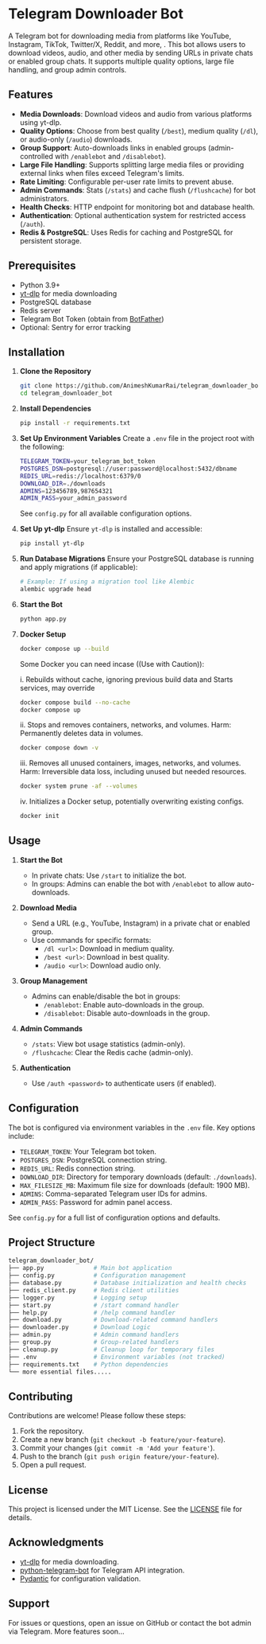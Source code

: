 
# Telegram Downloader Bot

A Telegram bot for downloading media from platforms like YouTube, Instagram, TikTok, Twitter/X, Reddit, and more, . This bot allows users to download videos, audio, and other media by sending URLs in private chats or enabled group chats. It supports multiple quality options, large file handling, and group admin controls.

## Features

- **Media Downloads**: Download videos and audio from various platforms using yt-dlp.
- **Quality Options**: Choose from best quality (`/best`), medium quality (`/dl`), or audio-only (`/audio`) downloads.
- **Group Support**: Auto-downloads links in enabled groups (admin-controlled with `/enablebot` and `/disablebot`).
- **Large File Handling**: Supports splitting large media files or providing external links when files exceed Telegram's limits.
- **Rate Limiting**: Configurable per-user rate limits to prevent abuse.
- **Admin Commands**: Stats (`/stats`) and cache flush (`/flushcache`) for bot administrators.
- **Health Checks**: HTTP endpoint for monitoring bot and database health.
- **Authentication**: Optional authentication system for restricted access (`/auth`).
- **Redis & PostgreSQL**: Uses Redis for caching and PostgreSQL for persistent storage.

## Prerequisites

- Python 3.9+
- [yt-dlp](https://github.com/yt-dlp/yt-dlp) for media downloading
- PostgreSQL database
- Redis server
- Telegram Bot Token (obtain from [BotFather](https://t.me/BotFather))
- Optional: Sentry for error tracking

## Installation

1. **Clone the Repository**
   ```bash
   git clone https://github.com/AnimeshKumarRai/telegram_downloader_bot.git
   cd telegram_downloader_bot
   ```

2. **Install Dependencies**
   ```bash
   pip install -r requirements.txt
   ```

3. **Set Up Environment Variables**
   Create a `.env` file in the project root with the following:
   ```bash
   TELEGRAM_TOKEN=your_telegram_bot_token
   POSTGRES_DSN=postgresql://user:password@localhost:5432/dbname
   REDIS_URL=redis://localhost:6379/0
   DOWNLOAD_DIR=./downloads
   ADMINS=123456789,987654321
   ADMIN_PASS=your_admin_password
   ```

   See `config.py` for all available configuration options.

4. **Set Up yt-dlp**
   Ensure `yt-dlp` is installed and accessible:
   ```bash
   pip install yt-dlp
   ```

5. **Run Database Migrations**
   Ensure your PostgreSQL database is running and apply migrations (if applicable):
   ```bash
   # Example: If using a migration tool like Alembic
   alembic upgrade head
   ```

6. **Start the Bot**
   ```bash
   python app.py
   ```

7. **Docker Setup**
   ```bash
   docker compose up --build
   ```
   Some Docker you can need incase ((Use with Caution)):

   i. Rebuilds without cache, ignoring previous build data and Starts services, may override
   ```bash
   docker compose build --no-cache  
   docker compose up
   ```
   ii. Stops and removes containers, networks, and volumes. Harm: Permanently deletes data in volumes.
   ```bash
   docker compose down -v 
   ```
   iii. Removes all unused containers, images, networks, and volumes. Harm: Irreversible data loss, including unused but needed resources.
   ```bash
   docker system prune -af --volumes
   ```
   iv. Initializes a Docker setup, potentially overwriting existing configs.
   ```bash
   docker init 
   ```


## Usage

1. **Start the Bot**
   - In private chats: Use `/start` to initialize the bot.
   - In groups: Admins can enable the bot with `/enablebot` to allow auto-downloads.

2. **Download Media**
   - Send a URL (e.g., YouTube, Instagram) in a private chat or enabled group.
   - Use commands for specific formats:
     - `/dl <url>`: Download in medium quality.
     - `/best <url>`: Download in best quality.
     - `/audio <url>`: Download audio only.

3. **Group Management**
   - Admins can enable/disable the bot in groups:
     - `/enablebot`: Enable auto-downloads in the group.
     - `/disablebot`: Disable auto-downloads in the group.

4. **Admin Commands**
   - `/stats`: View bot usage statistics (admin-only).
   - `/flushcache`: Clear the Redis cache (admin-only).

5. **Authentication**
   - Use `/auth <password>` to authenticate users (if enabled).

## Configuration

The bot is configured via environment variables in the `.env` file. Key options include:

- `TELEGRAM_TOKEN`: Your Telegram bot token.
- `POSTGRES_DSN`: PostgreSQL connection string.
- `REDIS_URL`: Redis connection string.
- `DOWNLOAD_DIR`: Directory for temporary downloads (default: `./downloads`).
- `MAX_FILESIZE_MB`: Maximum file size for downloads (default: 1900 MB).
- `ADMINS`: Comma-separated Telegram user IDs for admins.
- `ADMIN_PASS`: Password for admin panel access.

See `config.py` for a full list of configuration options and defaults.

## Project Structure

```bash
telegram_downloader_bot/
├── app.py              # Main bot application
├── config.py           # Configuration management
├── database.py         # Database initialization and health checks
├── redis_client.py     # Redis client utilities
├── logger.py           # Logging setup
├── start.py            # /start command handler
├── help.py             # /help command handler
├── download.py         # Download-related command handlers
├── downloader.py       # Download Logic
├── admin.py            # Admin command handlers
├── group.py            # Group-related handlers
├── cleanup.py          # Cleanup loop for temporary files
├── .env                # Environment variables (not tracked)
├── requirements.txt    # Python dependencies
└── more essential files.....
```

## Contributing

Contributions are welcome! Please follow these steps:

1. Fork the repository.
2. Create a new branch (`git checkout -b feature/your-feature`).
3. Commit your changes (`git commit -m 'Add your feature'`).
4. Push to the branch (`git push origin feature/your-feature`).
5. Open a pull request.

## License

This project is licensed under the MIT License. See the [LICENSE](LICENSE) file for details.

## Acknowledgments

- [yt-dlp](https://github.com/yt-dlp/yt-dlp) for media downloading.
- [python-telegram-bot](https://github.com/python-telegram-bot/python-telegram-bot) for Telegram API integration.
- [Pydantic](https://github.com/pydantic/pydantic) for configuration validation.

## Support

For issues or questions, open an issue on GitHub or contact the bot admin via Telegram. More features soon...
